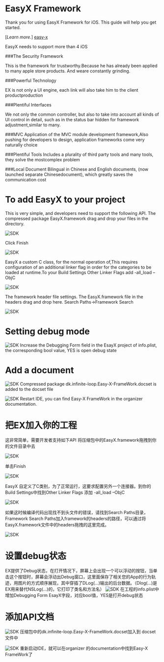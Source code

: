 EasyX Framework
=====

Thank you for using EasyX Framework for iOS. This guide will help you get started.

[*Learn more.*] [easy-x]

EasyX needs to support more than 4 iOS

###The Security Framework

This is the framework for trustworthy.Because he has already been applied to many apple store              products. And weare constantly grinding.
  
###Powerful Technology

EX is not only a UI engine, each link will also take him to the client productproduction

###Plentiful Interfaces

We not only the common controller, but also to take into account all kinds of UI control in detail, such as in the status bar hidden for framework adjustment,similar to many.
  
###MVC
Application of the MVC module development framework,Also pushing for developers to design, application frameworks come very naturally choice
  
  
###Plentiful Tools
Includes a plurality of third party tools and many tools, they solve the mostcomplex problem
  
  
###Local Document
Bilingual in Chinese and English documents, (now launched separate Chinesedocument), which greatly saves the communication cost
  
To add EasyX to your project
=====
This is very simple, and developers need to support the following API.
The compressed package EasyX.framework drag and drop your files in the directory.

![SDK](http://www.easy-x.cn/images/84F147F5-597D-430A-9C2A-1F1A34AC6416.png)

Click Finish

![SDK](http://www.easy-x.cn/images/F23358CB-40E7-4254-BBC4-99F805E77E97.png)

EasyX a custom C class, for the normal operation of,This requires configuration of an additional linker flag in order for the categories to be loaded at runtime.To your Build Settings Other Linker Flags add -all_load –ObjC

![SDK](http://www.easy-x.cn/images/AF36902B-F0B6-47B4-9365-18C9921DD277.png)


The framework header file settings.
The EasyX.framework file in the headers drag and drop here.
Search Paths->Framework Search  

![SDK](http://www.easy-x.cn/images/CA1CFED9-AC16-4DEB-9C67-231F5080D444.png)


Setting debug mode
=====

![SDK](http://www.easy-x.cn/images/EE93CB1A-9E1F-4A53-95E2-C18798EB6B37.png)
Increase the Debugging Form field in the EsayX project of info.plist, the corresponding bool value, YES is open debug state

Add a document
=====
![SDK](http://www.easy-x.cn/images/EE93CB1A-9E1F-4A53-95E2-C18798EB6B37.png)
Compressed package dk.infinite-loop.Easy-X-FrameWork.docset is added to the docset file

![SDK](http://www.easy-x.cn/images/C4FAB052-B0B0-40CD-92E5-674A16DF6C32.png)
Restart IDE, you can find Easy-X FrameWork in the organizer documentation.


把EX加入你的工程
=====

这非常简单，需要开发者支持如下API
将压缩包中的EasyX.framework拖拽到你的文件目录中去


![SDK](http://www.easy-x.cn/images/84F147F5-597D-430A-9C2A-1F1A34AC6416.png)

单击Finish

![SDK](http://www.easy-x.cn/images/F23358CB-40E7-4254-BBC4-99F805E77E97.png)

EasyX 自定义了C类别，为了正常运行，这要求配置另外一个连接器。到你的Build Settings中找到Other Linker Flags 添加 -all_load –ObjC

![SDK](http://www.easy-x.cn/images/AF36902B-F0B6-47B4-9365-18C9921DD277.png)


如果这时候编译代码出现找不到头文件的错误，请找到Search  Paths目录，Framework Search  Paths加入framework的headers的路径，可以通过将EasyX.framework文件中的headers拖拽的这里完成。 

![SDK](http://www.easy-x.cn/images/CA1CFED9-AC16-4DEB-9C67-231F5080D444.png)


设置debug状态
=====
EX提供了Debug状态，在打开情况下，屏幕上会出现一个可以浮动的按钮，当单击这个按钮时，屏幕会浮动出Debug窗口，这里面保存了相关您的App的行为轨迹，用图片的方式顺序展现，其中穿插了DLog(...)输出的后台数据。（Dlog(…)是EX用来替代NSLog(…)的，它打印了类名和方法名）
![SDK](http://www.easy-x.cn/images/EE93CB1A-9E1F-4A53-95E2-C18798EB6B37.png)
在工程的info.plist中增加Debugging Form EsayX字段，对应bool值，YES是打开debug状态

添加API文档
=====
![SDK](http://www.easy-x.cn/images/EE93CB1A-9E1F-4A53-95E2-C18798EB6B37.png)
压缩包中的dk.infinite-loop.Easy-X-FrameWork.docset加入到 docset文件中

![SDK](http://www.easy-x.cn/images/C4FAB052-B0B0-40CD-92E5-674A16DF6C32.png)
重新启动IDE，就可以在organizer 的documentation中找到Easy-X FrameWork了

[easy-x]: http://www.easy-x.cn

    